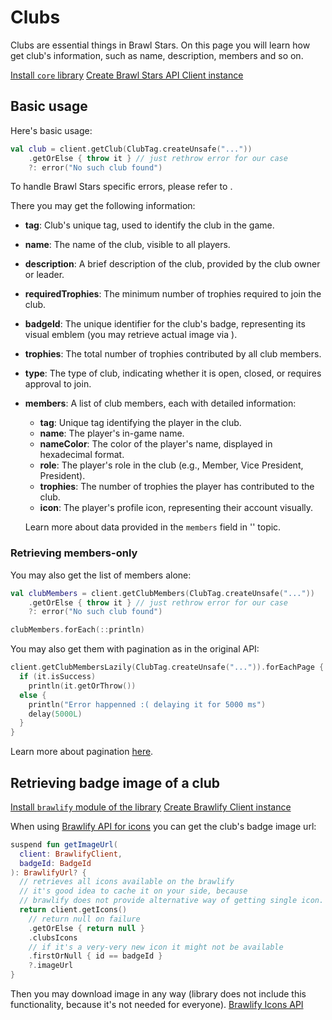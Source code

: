 # Clubs
Clubs are essential things in Brawl Stars. On this page you will learn how get club's information,
such as name, description, members and so on.

<procedure title="Pre-conditions" collapsible="true">
    <step><a href="Getting-started.md">Install <code>core</code> library</a></step>
    <step><a href="Getting-started.md">Create Brawl Stars API Client instance</a></step>
</procedure>

## Basic usage
Here's basic usage:
```Kotlin
val club = client.getClub(ClubTag.createUnsafe("..."))
    .getOrElse { throw it } // just rethrow error for our case
    ?: error("No such club found")
```
To handle Brawl Stars specific errors, please refer to [](Handling-Brawl-Stars-Client-Error.md).

There you may get the following information:
- **tag**: Club's unique tag, used to identify the club in the game.
- **name**: The name of the club, visible to all players.
- **description**: A brief description of the club, provided by the club owner or leader.
- **requiredTrophies**: The minimum number of trophies required to join the club.
- **badgeId**: The unique identifier for the club's badge, representing its visual emblem (you may retrieve actual image via [](Brawlify-Api.md)).
- **trophies**: The total number of trophies contributed by all club members.
- **type**: The type of club, indicating whether it is open, closed, or requires approval to join.
- **members**: A list of club members, each with detailed information:
  - **tag**: Unique tag identifying the player in the club.
  - **name**: The player's in-game name.
  - **nameColor**: The color of the player's name, displayed in hexadecimal format.
  - **role**: The player's role in the club (e.g., Member, Vice President, President).
  - **trophies**: The number of trophies the player has contributed to the club.
  - **icon**: The player's profile icon, representing their account visually.
  
  Learn more about data provided in the `members` field in '[](Profile.md)' topic.

### Retrieving members-only
You may also get the list of members alone:
```Kotlin
val clubMembers = client.getClubMembers(ClubTag.createUnsafe("..."))
    .getOrElse { throw it } // just rethrow error for our case
    ?: error("No such club found")

clubMembers.forEach(::println)
```
You may also get them with pagination as in the original API:
```Kotlin
client.getClubMembersLazily(ClubTag.createUnsafe("...")).forEachPage {
  if (it.isSuccess)
    println(it.getOrThrow())
  else {
    println("Error happenned :( delaying it for 5000 ms")
    delay(5000L)
  }
}
```
Learn more about pagination [here](Pagination.md).

## Retrieving badge image of a club
<procedure title="Pre-conditions" collapsible="true">
    <step><a href="Getting-started.md">Install <code>brawlify</code> module of the library</a></step>
    <step><a href="Getting-started.md">Create Brawlify Client instance</a></step>
</procedure>

When using [Brawlify API for icons](https://brawlapi.com/#/endpoints/icons) you can get the club's badge image url:
```Kotlin
suspend fun getImageUrl(
  client: BrawlifyClient, 
  badgeId: BadgeId
): BrawlifyUrl? {
  // retrieves all icons available on the brawlify
  // it's good idea to cache it on your side, because
  // brawlify does not provide alternative way of getting single icon.
  return client.getIcons()
    // return null on failure
    .getOrElse { return null }
    .clubsIcons
    // if it's a very-very new icon it might not be available
    .firstOrNull { id == badgeId }
    ?.imageUrl
}
```
Then you may download image in any way (library does not include this functionality, because it's not needed for everyone).
<seealso style="cards">
    <category ref="external">
      <a href="https://brawlapi.com/#/endpoints/icons" summary="Get Icons API endpoint summary with example output.">Brawlify Icons API</a>
    </category>
    <category ref="internal">
        <a href="Profile.md"/>
        <a href="Handling-Brawl-Stars-Client-Error.md"/>
    </category>
</seealso> 
